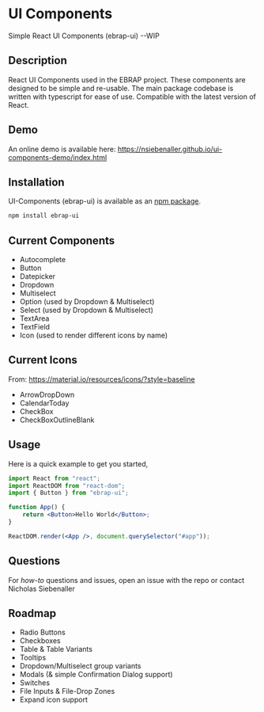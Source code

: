 # UI Components

Simple React UI Components (ebrap-ui) --WIP

## Description

React UI Components used in the EBRAP project. These components are designed to be simple and re-usable. The main package codebase is written with typescript for ease of use. Compatible with the latest version of React.

## Demo

An online demo is available here: https://nsiebenaller.github.io/ui-components-demo/index.html

## Installation

UI-Components (ebrap-ui) is available as an [npm package](https://www.npmjs.com/package/ebrap-ui).

```sh
npm install ebrap-ui
```

## Current Components

-   Autocomplete
-   Button
-   Datepicker
-   Dropdown
-   Multiselect
-   Option (used by Dropdown & Multiselect)
-   Select (used by Dropdown & Multiselect)
-   TextArea
-   TextField
-   Icon (used to render different icons by name)

## Current Icons

From: https://material.io/resources/icons/?style=baseline

-   ArrowDropDown
-   CalendarToday
-   CheckBox
-   CheckBoxOutlineBlank

## Usage

Here is a quick example to get you started,

```jsx
import React from "react";
import ReactDOM from "react-dom";
import { Button } from "ebrap-ui";

function App() {
    return <Button>Hello World</Button>;
}

ReactDOM.render(<App />, document.querySelector("#app"));
```

## Questions

For _how-to_ questions and issues, open an issue with the repo or contact Nicholas Siebenaller

## Roadmap

-   Radio Buttons
-   Checkboxes
-   Table & Table Variants
-   Tooltips
-   Dropdown/Multiselect group variants
-   Modals (& simple Confirmation Dialog support)
-   Switches
-   File Inputs & File-Drop Zones
-   Expand icon support
